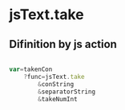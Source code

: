 # jsText.take

## Difinition by js action

```js.js

var=takenCon
	?func=jsText.take
		&conString
		&separatorString
		&takeNumInt
```


